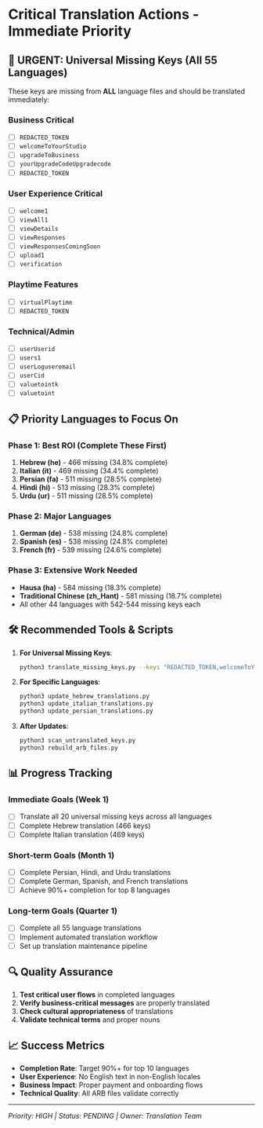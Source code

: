 # Critical Translation Actions - Immediate Priority

## 🚨 URGENT: Universal Missing Keys (All 55 Languages)
These keys are missing from **ALL** language files and should be translated immediately:

### Business Critical
- [ ] `REDACTED_TOKEN`
- [ ] `welcomeToYourStudio`
- [ ] `upgradeToBusiness`
- [ ] `yourUpgradeCodeUpgradecode`
- [ ] `REDACTED_TOKEN`

### User Experience Critical
- [ ] `welcome1`
- [ ] `viewAll1`
- [ ] `viewDetails`
- [ ] `viewResponses`
- [ ] `viewResponsesComingSoon`
- [ ] `upload1`
- [ ] `verification`

### Playtime Features
- [ ] `virtualPlaytime`
- [ ] `REDACTED_TOKEN`

### Technical/Admin
- [ ] `userUserid`
- [ ] `users1`
- [ ] `userLoguseremail`
- [ ] `userCid`
- [ ] `valuetointk`
- [ ] `valuetoint`

## 📋 Priority Languages to Focus On

### Phase 1: Best ROI (Complete These First)
1. **Hebrew (he)** - 466 missing (34.8% complete)
2. **Italian (it)** - 469 missing (34.4% complete)
3. **Persian (fa)** - 511 missing (28.5% complete)
4. **Hindi (hi)** - 513 missing (28.3% complete)
5. **Urdu (ur)** - 511 missing (28.5% complete)

### Phase 2: Major Languages
1. **German (de)** - 538 missing (24.8% complete)
2. **Spanish (es)** - 538 missing (24.8% complete)
3. **French (fr)** - 539 missing (24.6% complete)

### Phase 3: Extensive Work Needed
- **Hausa (ha)** - 584 missing (18.3% complete)
- **Traditional Chinese (zh_Hant)** - 581 missing (18.7% complete)
- All other 44 languages with 542-544 missing keys each

## 🛠️ Recommended Tools & Scripts

1. **For Universal Missing Keys**:
   ```bash
   python3 translate_missing_keys.py --keys "REDACTED_TOKEN,welcomeToYourStudio,upgradeToBusiness" --all-languages
   ```

2. **For Specific Languages**:
   ```bash
   python3 update_hebrew_translations.py
   python3 update_italian_translations.py
   python3 update_persian_translations.py
   ```

3. **After Updates**:
   ```bash
   python3 scan_untranslated_keys.py
   python3 rebuild_arb_files.py
   ```

## 📊 Progress Tracking

### Immediate Goals (Week 1)
- [ ] Translate all 20 universal missing keys across all languages
- [ ] Complete Hebrew translation (466 keys)
- [ ] Complete Italian translation (469 keys)

### Short-term Goals (Month 1)
- [ ] Complete Persian, Hindi, and Urdu translations
- [ ] Complete German, Spanish, and French translations
- [ ] Achieve 90%+ completion for top 8 languages

### Long-term Goals (Quarter 1)
- [ ] Complete all 55 language translations
- [ ] Implement automated translation workflow
- [ ] Set up translation maintenance pipeline

## 🔍 Quality Assurance

1. **Test critical user flows** in completed languages
2. **Verify business-critical messages** are properly translated
3. **Check cultural appropriateness** of translations
4. **Validate technical terms** and proper nouns

## 📈 Success Metrics

- **Completion Rate**: Target 90%+ for top 10 languages
- **User Experience**: No English text in non-English locales
- **Business Impact**: Proper payment and onboarding flows
- **Technical Quality**: All ARB files validate correctly

---
*Priority: HIGH | Status: PENDING | Owner: Translation Team*